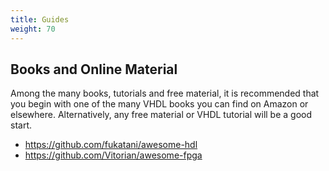 ```yaml
---
title: Guides
weight: 70
---
```


## Books and Online Material

Among the many books, tutorials and free material, it is recommended that you begin with one of the many VHDL books you can find on Amazon or elsewhere. Alternatively, any free material or VHDL tutorial will be a good start.

- https://github.com/fukatani/awesome-hdl
- https://github.com/Vitorian/awesome-fpga
